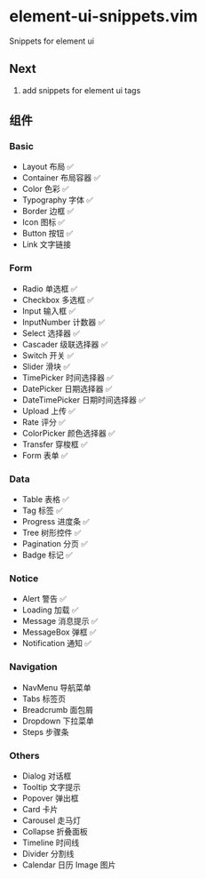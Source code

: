 # element-ui-snippets.vim

Snippets for element ui

## Next

1. add snippets for element ui tags

## 组件

### Basic

- Layout 布局 ✅
- Container 布局容器 ✅
- Color 色彩 ✅
- Typography 字体 ✅
- Border 边框 ✅
- Icon 图标 ✅
- Button 按钮 ✅
- Link 文字链接

### Form

- Radio 单选框 ✅
- Checkbox 多选框 ✅
- Input 输入框 ✅
- InputNumber 计数器 ✅
- Select 选择器 ✅
- Cascader 级联选择器 ✅
- Switch 开关 ✅
- Slider 滑块 ✅
- TimePicker 时间选择器 ✅
- DatePicker 日期选择器 ✅
- DateTimePicker 日期时间选择器 ✅
- Upload 上传 ✅
- Rate 评分 ✅
- ColorPicker 颜色选择器 ✅
- Transfer 穿梭框 ✅
- Form 表单 ✅

### Data

- Table 表格 ✅
- Tag 标签 ✅
- Progress 进度条 ✅
- Tree 树形控件 ✅
- Pagination 分页 ✅
- Badge 标记 ✅

### Notice

- Alert 警告 ✅
- Loading 加载 ✅
- Message 消息提示 ✅
- MessageBox 弹框 ✅
- Notification 通知 ✅

### Navigation

- NavMenu 导航菜单
- Tabs 标签页
- Breadcrumb 面包屑
- Dropdown 下拉菜单
- Steps 步骤条

### Others

- Dialog 对话框
- Tooltip 文字提示
- Popover 弹出框
- Card 卡片
- Carousel 走马灯
- Collapse 折叠面板
- Timeline 时间线
- Divider 分割线
- Calendar 日历
  Image 图片
